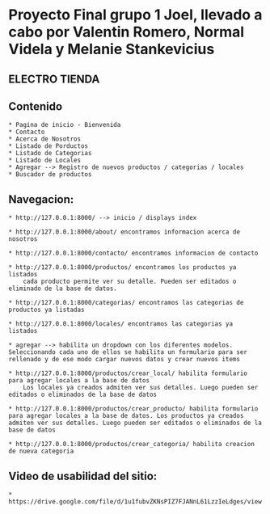 # Proyecto Final grupo 1 Joel, llevado a cabo por Valentin Romero, Normal Videla y Melanie Stankevicius

## ELECTRO TIENDA 
    
## Contenido
    * Pagina de inicio - Bienvenida
    * Contacto
    * Acerca de Nosotros
    * Listado de Porductos
    * Listado de Categorias
    * Listado de Locales
    * Agregar --> Registro de nuevos productos / categorias / locales
    * Buscador de productos

## Navegacion:
    * http://127.0.0.1:8000/ --> inicio / displays index
    
    * http://127.0.0.1:8000/about/ encontramos informacion acerca de nosotros
    
    * http://127.0.0.1:8000/contacto/ encontramos informacion de contacto
    
    * http://127.0.0.1:8000/productos/ encontramos los productos ya listados
        cada producto permite ver su detalle. Pueden ser editados o eliminado de la base de datos.

    * http://127.0.0.1:8000/categorias/ encontramos las categorias de productos ya listadas

    * http://127.0.0.1:8000/locales/ encontramos las categorias ya listados

    * agregar --> habilita un dropdown con los diferentes modelos. Seleccionando cada uno de ellos se habilita un formulario para ser rellenado y de ese modo cargar nuevos datos y crear nuevos items

    * http://127.0.0.1:8000/productos/crear_local/ habilita formulario para agregar locales a la base de datos
        Los locales ya creados admiten ver sus detalles. Luego pueden ser editados o eliminados de la base de datos 

    * http://127.0.0.1:8000/productos/crear_producto/ habilita formulario para agregar locales a la base de datos. Los productos ya creados admiten ver sus detalles. Luego pueden ser editados o eliminados de la base de datos

    * http://127.0.0.1:8000/productos/crear_categoria/ habilita creacion de nueva categoria
    
## Video de usabilidad del sitio:
    * https://drive.google.com/file/d/1u1fubvZKNsPIZ7FJANnL61LzzIeLdges/view


